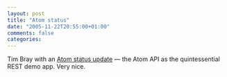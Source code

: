 ```yaml
---
layout: post
title: "Atom status"
date: "2005-11-22T20:55:00+01:00"
comments: false
categories: 
---
```


<p>Tim Bray with an <a href="http://www.tbray.org/ongoing/When/200x/2005/11/21/Atom-Status">Atom status update</a> &#8212; the Atom API as the quintessential REST demo app. Very nice.</p>


